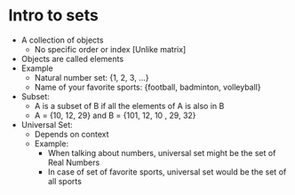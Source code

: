 # Intro to sets

- A collection of objects
  - No specific order or index [Unlike matrix]
- Objects are called elements
- Example
  - Natural number set: {1, 2, 3, ...}
  - Name of your favorite sports: {football, badminton, volleyball}
- Subset:
  - A is a subset of B if all the elements of A is also in B
  - A = {10, 12, 29} and B = {101, 12, 10 , 29, 32}
- Universal Set:
  - Depends on context
  - Example:
    - When talking about numbers, universal set might be the set of Real Numbers
    - In case of set of favorite sports, universal set would be the set of all sports
